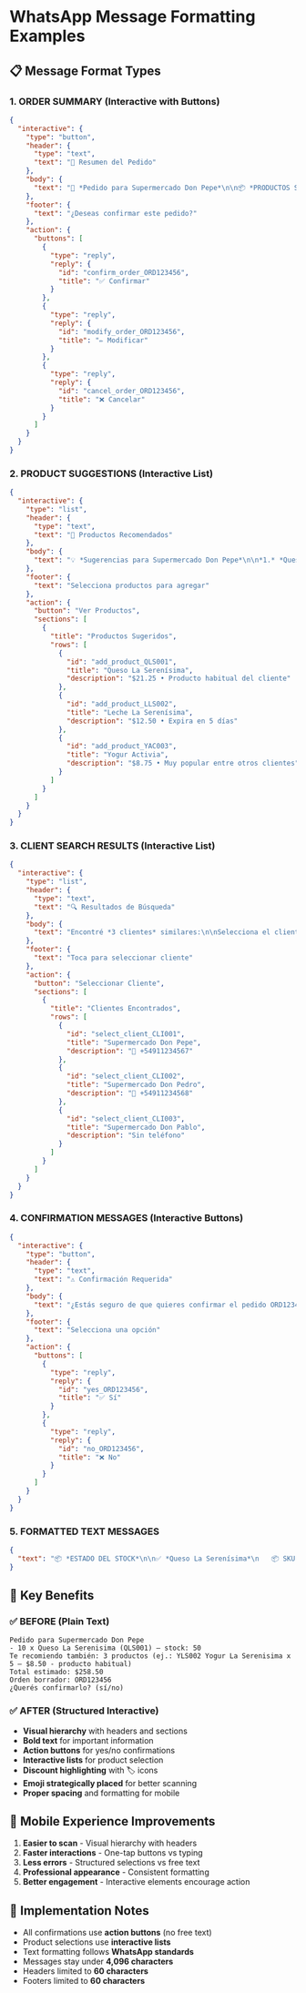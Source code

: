 # WhatsApp Message Formatting Examples

## 📋 **Message Format Types**

### **1. ORDER SUMMARY (Interactive with Buttons)**

```json
{
  "interactive": {
    "type": "button",
    "header": {
      "type": "text",
      "text": "🧾 Resumen del Pedido"
    },
    "body": {
      "text": "🧾 *Pedido para Supermercado Don Pepe*\n\n📦 *PRODUCTOS SOLICITADOS:*\n1. 10× *Queso La Serenísima* (QLS001)\n   ✅ Stock: 50 • $25.00\n\n💡 *RECOMENDACIONES ADICIONALES:*\n1. *Yogur La Serenísima* (YLS002)\n   💰 $8.50 • Producto habitual del cliente\n\n💰 *Total estimado:* $258.50\n🆔 *ID del pedido:* ORD123456"
    },
    "footer": {
      "text": "¿Deseas confirmar este pedido?"
    },
    "action": {
      "buttons": [
        {
          "type": "reply",
          "reply": {
            "id": "confirm_order_ORD123456",
            "title": "✅ Confirmar"
          }
        },
        {
          "type": "reply",
          "reply": {
            "id": "modify_order_ORD123456",
            "title": "✏️ Modificar"
          }
        },
        {
          "type": "reply",
          "reply": {
            "id": "cancel_order_ORD123456",
            "title": "❌ Cancelar"
          }
        }
      ]
    }
  }
}
```

### **2. PRODUCT SUGGESTIONS (Interactive List)**

```json
{
  "interactive": {
    "type": "list",
    "header": {
      "type": "text",
      "text": "🎯 Productos Recomendados"
    },
    "body": {
      "text": "💡 *Sugerencias para Supermercado Don Pepe*\n\n*1.* *Queso La Serenísima* 🏷️ *15% OFF*\n   📦 SKU: QLS001\n   💰 $21.25\n   📊 Producto habitual del cliente\n\n*2.* *Leche La Serenísima*\n   📦 SKU: LLS002\n   💰 $12.50\n   📊 Expira en 5 días\n\n*3.* *Yogur Activia*\n   📦 SKU: YAC003\n   💰 $8.75\n   📊 Muy popular entre otros clientes"
    },
    "footer": {
      "text": "Selecciona productos para agregar"
    },
    "action": {
      "button": "Ver Productos",
      "sections": [
        {
          "title": "Productos Sugeridos",
          "rows": [
            {
              "id": "add_product_QLS001",
              "title": "Queso La Serenísima",
              "description": "$21.25 • Producto habitual del cliente"
            },
            {
              "id": "add_product_LLS002",
              "title": "Leche La Serenísima",
              "description": "$12.50 • Expira en 5 días"
            },
            {
              "id": "add_product_YAC003",
              "title": "Yogur Activia",
              "description": "$8.75 • Muy popular entre otros clientes"
            }
          ]
        }
      ]
    }
  }
}
```

### **3. CLIENT SEARCH RESULTS (Interactive List)**

```json
{
  "interactive": {
    "type": "list",
    "header": {
      "type": "text",
      "text": "🔍 Resultados de Búsqueda"
    },
    "body": {
      "text": "Encontré *3 clientes* similares:\n\nSelecciona el cliente correcto:"
    },
    "footer": {
      "text": "Toca para seleccionar cliente"
    },
    "action": {
      "button": "Seleccionar Cliente",
      "sections": [
        {
          "title": "Clientes Encontrados",
          "rows": [
            {
              "id": "select_client_CLI001",
              "title": "Supermercado Don Pepe",
              "description": "📱 +54911234567"
            },
            {
              "id": "select_client_CLI002",
              "title": "Supermercado Don Pedro",
              "description": "📱 +54911234568"
            },
            {
              "id": "select_client_CLI003",
              "title": "Supermercado Don Pablo",
              "description": "Sin teléfono"
            }
          ]
        }
      ]
    }
  }
}
```

### **4. CONFIRMATION MESSAGES (Interactive Buttons)**

```json
{
  "interactive": {
    "type": "button",
    "header": {
      "type": "text",
      "text": "⚠️ Confirmación Requerida"
    },
    "body": {
      "text": "¿Estás seguro de que quieres confirmar el pedido ORD123456 por un total de $258.50?"
    },
    "footer": {
      "text": "Selecciona una opción"
    },
    "action": {
      "buttons": [
        {
          "type": "reply",
          "reply": {
            "id": "yes_ORD123456",
            "title": "✅ Sí"
          }
        },
        {
          "type": "reply",
          "reply": {
            "id": "no_ORD123456",
            "title": "❌ No"
          }
        }
      ]
    }
  }
}
```

### **5. FORMATTED TEXT MESSAGES**

```json
{
  "text": "📦 *ESTADO DEL STOCK*\n\n✅ *Queso La Serenísima*\n   📦 SKU: QLS001\n   🛒 Solicitado: 10\n   📊 Stock: 50 (Disponible)\n   💰 $25.00\n\n⚠️ *Leche Entera*\n   📦 SKU: LEN002\n   🛒 Solicitado: 20\n   📊 Stock: 15 (Solo 15 disponibles)\n   💰 $12.50"
}
```

## 🎯 **Key Benefits**

### **✅ BEFORE (Plain Text)**

```
Pedido para Supermercado Don Pepe
- 10 x Queso La Serenisima (QLS001) — stock: 50
Te recomiendo también: 3 productos (ej.: YLS002 Yogur La Serenisima x 5 — $8.50 - producto habitual)
Total estimado: $258.50
Orden borrador: ORD123456
¿Querés confirmarlo? (sí/no)
```

### **✅ AFTER (Structured Interactive)**

- **Visual hierarchy** with headers and sections
- **Bold text** for important information
- **Action buttons** for yes/no confirmations
- **Interactive lists** for product selection
- **Discount highlighting** with 🏷️ icons
- **Emoji strategically placed** for better scanning
- **Proper spacing** and formatting for mobile

## 📱 **Mobile Experience Improvements**

1. **Easier to scan** - Visual hierarchy with headers
2. **Faster interactions** - One-tap buttons vs typing
3. **Less errors** - Structured selections vs free text
4. **Professional appearance** - Consistent formatting
5. **Better engagement** - Interactive elements encourage action

## 🔧 **Implementation Notes**

- All confirmations use **action buttons** (no free text)
- Product selections use **interactive lists**
- Text formatting follows **WhatsApp standards**
- Messages stay under **4,096 characters**
- Headers limited to **60 characters**
- Footers limited to **60 characters**
